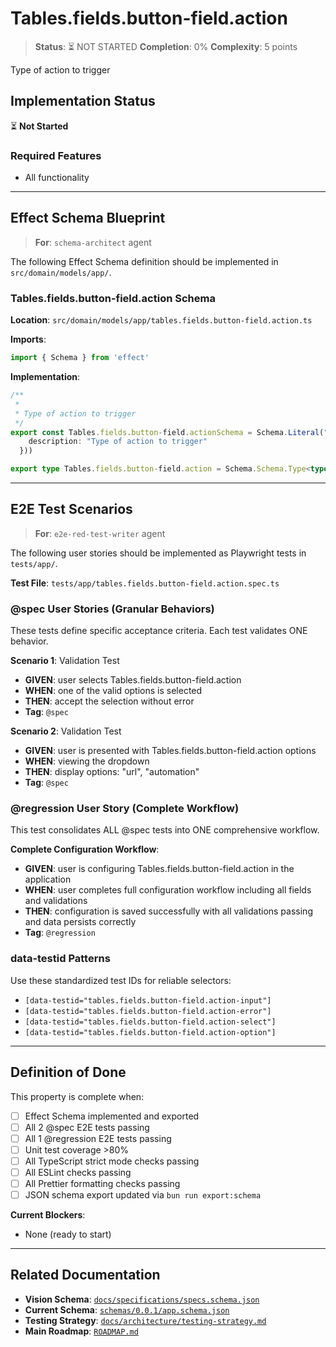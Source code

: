 # Tables.fields.button-field.action

> **Status**: ⏳ NOT STARTED
> **Completion**: 0%
> **Complexity**: 5 points

Type of action to trigger

## Implementation Status

⏳ **Not Started**

### Required Features

- All functionality

---

## Effect Schema Blueprint

> **For**: `schema-architect` agent

The following Effect Schema definition should be implemented in `src/domain/models/app/`.

### Tables.fields.button-field.action Schema

**Location**: `src/domain/models/app/tables.fields.button-field.action.ts`

**Imports**:

```typescript
import { Schema } from 'effect'
```

**Implementation**:

```typescript
/**
 *
 * Type of action to trigger
 */
export const Tables.fields.button-field.actionSchema = Schema.Literal("url", "automation").pipe(Schema.annotations({
    description: "Type of action to trigger"
  }))

export type Tables.fields.button-field.action = Schema.Schema.Type<typeof Tables.fields.button-field.actionSchema>
```

---

## E2E Test Scenarios

> **For**: `e2e-red-test-writer` agent

The following user stories should be implemented as Playwright tests in `tests/app/`.

**Test File**: `tests/app/tables.fields.button-field.action.spec.ts`

### @spec User Stories (Granular Behaviors)

These tests define specific acceptance criteria. Each test validates ONE behavior.

**Scenario 1**: Validation Test

- **GIVEN**: user selects Tables.fields.button-field.action
- **WHEN**: one of the valid options is selected
- **THEN**: accept the selection without error
- **Tag**: `@spec`

**Scenario 2**: Validation Test

- **GIVEN**: user is presented with Tables.fields.button-field.action options
- **WHEN**: viewing the dropdown
- **THEN**: display options: "url", "automation"
- **Tag**: `@spec`

### @regression User Story (Complete Workflow)

This test consolidates ALL @spec tests into ONE comprehensive workflow.

**Complete Configuration Workflow**:

- **GIVEN**: user is configuring Tables.fields.button-field.action in the application
- **WHEN**: user completes full configuration workflow including all fields and validations
- **THEN**: configuration is saved successfully with all validations passing and data persists correctly
- **Tag**: `@regression`

### data-testid Patterns

Use these standardized test IDs for reliable selectors:

- `[data-testid="tables.fields.button-field.action-input"]`
- `[data-testid="tables.fields.button-field.action-error"]`
- `[data-testid="tables.fields.button-field.action-select"]`
- `[data-testid="tables.fields.button-field.action-option"]`

---

## Definition of Done

This property is complete when:

- [ ] Effect Schema implemented and exported
- [ ] All 2 @spec E2E tests passing
- [ ] All 1 @regression E2E tests passing
- [ ] Unit test coverage >80%
- [ ] All TypeScript strict mode checks passing
- [ ] All ESLint checks passing
- [ ] All Prettier formatting checks passing
- [ ] JSON schema export updated via `bun run export:schema`

**Current Blockers**:

- None (ready to start)

---

## Related Documentation

- **Vision Schema**: [`docs/specifications/specs.schema.json`](../specs.schema.json)
- **Current Schema**: [`schemas/0.0.1/app.schema.json`](../../schemas/0.0.1/app.schema.json)
- **Testing Strategy**: [`docs/architecture/testing-strategy.md`](../../architecture/testing-strategy.md)
- **Main Roadmap**: [`ROADMAP.md`](../../../ROADMAP.md)
